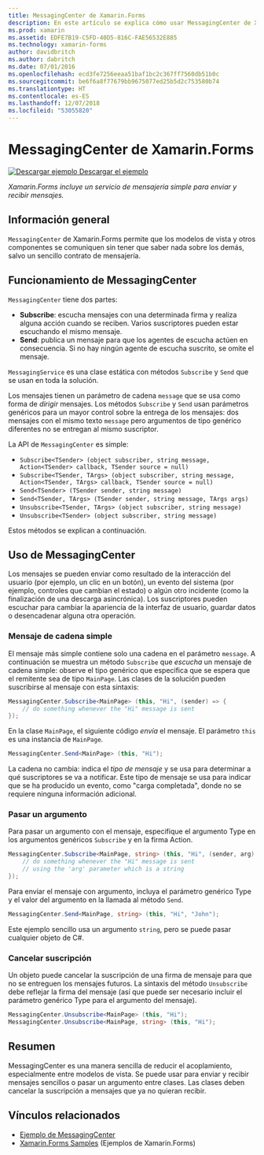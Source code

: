 ```yaml
---
title: MessagingCenter de Xamarin.Forms
description: En este artículo se explica cómo usar MessagingCenter de Xamarin.Forms para enviar y recibir mensajes, a fin de reducir el acoplamiento entre clases como modelos de vista.
ms.prod: xamarin
ms.assetid: EDFE7B19-C5FD-40D5-816C-FAE56532E885
ms.technology: xamarin-forms
author: davidbritch
ms.author: dabritch
ms.date: 07/01/2016
ms.openlocfilehash: ecd3fe7256eeaa51baf1bc2c367ff7560db51b0c
ms.sourcegitcommit: be6f6a8f77679bb9675077ed25b5d2c753580b74
ms.translationtype: HT
ms.contentlocale: es-ES
ms.lasthandoff: 12/07/2018
ms.locfileid: "53055820"
---
```

# <a name="xamarinforms-messagingcenter"></a>MessagingCenter de Xamarin.Forms

[![Descargar ejemplo](~/media/shared/download.png) Descargar el ejemplo](https://developer.xamarin.com/samples/UsingMessagingCenter)

_Xamarin.Forms incluye un servicio de mensajería simple para enviar y recibir mensajes._

<a name="Overview" />

## <a name="overview"></a>Información general

`MessagingCenter` de Xamarin.Forms permite que los modelos de vista y otros componentes se comuniquen sin tener que saber nada sobre los demás, salvo un sencillo contrato de mensajería.

<a name="How_the_MessagingCenter_Works" />

## <a name="how-the-messagingcenter-works"></a>Funcionamiento de MessagingCenter

`MessagingCenter` tiene dos partes:

-  **Subscribe**: escucha mensajes con una determinada firma y realiza alguna acción cuando se reciben. Varios suscriptores pueden estar escuchando el mismo mensaje.
-  **Send**: publica un mensaje para que los agentes de escucha actúen en consecuencia. Si no hay ningún agente de escucha suscrito, se omite el mensaje.


`MessagingService` es una clase estática con métodos `Subscribe` y `Send` que se usan en toda la solución.

Los mensajes tienen un parámetro de cadena `message` que se usa como forma de *dirigir* mensajes. Los métodos `Subscribe` y `Send` usan parámetros genéricos para un mayor control sobre la entrega de los mensajes: dos mensajes con el mismo texto `message` pero argumentos de tipo genérico diferentes no se entregan al mismo suscriptor.

La API de `MessagingCenter` es simple:

- `Subscribe<TSender> (object subscriber, string message, Action<TSender> callback, TSender source = null)`
- `Subscribe<TSender, TArgs> (object subscriber, string message, Action<TSender, TArgs> callback, TSender source = null)`
- `Send<TSender> (TSender sender, string message)`
- `Send<TSender, TArgs> (TSender sender, string message, TArgs args)`
- `Unsubscribe<TSender, TArgs> (object subscriber, string message)`
- `Unsubscribe<TSender> (object subscriber, string message)`

Estos métodos se explican a continuación.

<a name="Using_the_MessagingCenter" />

## <a name="using-the-messagingcenter"></a>Uso de MessagingCenter

Los mensajes se pueden enviar como resultado de la interacción del usuario (por ejemplo, un clic en un botón), un evento del sistema (por ejemplo, controles que cambian el estado) o algún otro incidente (como la finalización de una descarga asincrónica). Los suscriptores pueden escuchar para cambiar la apariencia de la interfaz de usuario, guardar datos o desencadenar alguna otra operación.

### <a name="simple-string-message"></a>Mensaje de cadena simple

El mensaje más simple contiene solo una cadena en el parámetro `message`. A continuación se muestra un método `Subscribe` que *escucha* un mensaje de cadena simple: observe el tipo genérico que especifica que se espera que el remitente sea de tipo `MainPage`. Las clases de la solución pueden suscribirse al mensaje con esta sintaxis:

```csharp
MessagingCenter.Subscribe<MainPage> (this, "Hi", (sender) => {
    // do something whenever the "Hi" message is sent
});
```

En la clase `MainPage`, el siguiente código *envía* el mensaje. El parámetro `this` es una instancia de `MainPage`.

```csharp
MessagingCenter.Send<MainPage> (this, "Hi");
```

La cadena no cambia: indica el *tipo de mensaje* y se usa para determinar a qué suscriptores se va a notificar. Este tipo de mensaje se usa para indicar que se ha producido un evento, como "carga completada", donde no se requiere ninguna información adicional.

### <a name="passing-an-argument"></a>Pasar un argumento

Para pasar un argumento con el mensaje, especifique el argumento Type en los argumentos genéricos `Subscribe` y en la firma Action.

```csharp
MessagingCenter.Subscribe<MainPage, string> (this, "Hi", (sender, arg) => {
    // do something whenever the "Hi" message is sent
    // using the 'arg' parameter which is a string
});
```

Para enviar el mensaje con argumento, incluya el parámetro genérico Type y el valor del argumento en la llamada al método `Send`.

```csharp
MessagingCenter.Send<MainPage, string> (this, "Hi", "John");
```

Este ejemplo sencillo usa un argumento `string`, pero se puede pasar cualquier objeto de C#.

### <a name="unsubscribe"></a>Cancelar suscripción

Un objeto puede cancelar la suscripción de una firma de mensaje para que no se entreguen los mensajes futuros. La sintaxis del método `Unsubscribe` debe reflejar la firma del mensaje (así que puede ser necesario incluir el parámetro genérico Type para el argumento del mensaje).

```csharp
MessagingCenter.Unsubscribe<MainPage> (this, "Hi");
MessagingCenter.Unsubscribe<MainPage, string> (this, "Hi");
```

<a name="Summary" />

## <a name="summary"></a>Resumen

MessagingCenter es una manera sencilla de reducir el acoplamiento, especialmente entre modelos de vista. Se puede usar para enviar y recibir mensajes sencillos o pasar un argumento entre clases. Las clases deben cancelar la suscripción a mensajes que ya no quieran recibir.


## <a name="related-links"></a>Vínculos relacionados

- [Ejemplo de MessagingCenter](https://developer.xamarin.com/samples/UsingMessagingCenter)
- [Xamarin.Forms Samples](https://github.com/xamarin/xamarin-forms-samples) (Ejemplos de Xamarin.Forms)
